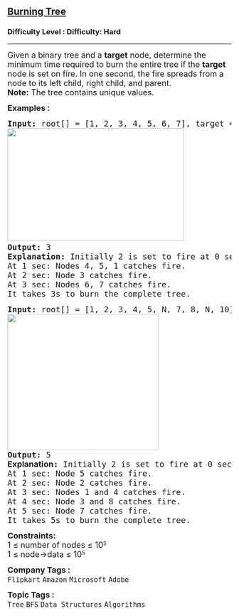 <h2><a href="https://www.geeksforgeeks.org/problems/burning-tree/1">Burning Tree</a></h2><h3>Difficulty Level : Difficulty: Hard</h3><hr><div class="problems_problem_content__Xm_eO"><p><span style="font-size: 18px;">Given a binary tree and a <strong>target</strong> node, determine the minimum time required to burn the entire tree if the <strong>target </strong>node is set on fire. In one second, the fire spreads from a node to its left child, right child, and parent.<br><strong>Note:</strong> The tree contains unique values.</span></p>
<p><strong><span style="font-size: 18px;">Examples :&nbsp;</span></strong></p>
<pre><span style="font-size: 18px;"><strong style="font-size: 18px;">Input: </strong><span style="font-size: 18px;">root[] = [1, 2, 3, 4, 5, 6, 7], target = 2</span><strong style="font-size: 18px;"><br></strong><strong style="font-size: 18px;"><img src="https://media.geeksforgeeks.org/img-practice/prod/addEditProblem/702131/Web/Other/blobid0_1747048733.webp" width="397" height="253"> &nbsp;</strong></span>
<span style="font-size: 18px;"><strong>Output:</strong> 3</span>
<span style="font-size: 18px;"><strong>Explanation:</strong> Initially 2 is set to fire at 0 sec <br>At 1 sec: Nodes 4, 5, 1 catches fire.<br>At 2 sec: Node 3 catches fire.<br>At 3 sec: Nodes 6, 7 catches fire.<br>It takes 3s to burn the complete tree.</span></pre>
<pre><span style="font-size: 18px;"><strong>Input:</strong> <span class="hljs-variable">root</span><span class="hljs-punctuation">[</span><span class="hljs-punctuation">]</span> <span class="hljs-operator">=</span> <span class="hljs-punctuation">[</span><span class="hljs-number">1</span><span class="hljs-operator">,</span> <span class="hljs-number">2</span><span class="hljs-operator">,</span> <span class="hljs-number">3</span><span class="hljs-operator">,</span> <span class="hljs-number">4</span><span class="hljs-operator">,</span> <span class="hljs-number">5</span><span class="hljs-operator">,</span> <span class="hljs-built_in">N</span><span class="hljs-operator">,</span> <span class="hljs-number">7</span><span class="hljs-operator">,</span> <span class="hljs-number">8</span><span class="hljs-operator">,</span> <span class="hljs-built_in">N</span><span class="hljs-operator">,</span> <span class="hljs-number">10</span><span class="hljs-punctuation">]</span><span class="hljs-operator">, </span>target = 10<br></span><img src="https://media.geeksforgeeks.org/img-practice/prod/addEditProblem/702131/Web/Other/blobid1_1747048769.webp" width="340" height="306"><br><span style="font-size: 18px;"><strong style="font-size: 18px;">Output:</strong><span style="font-size: 18px;"> 5<br></span><strong style="font-size: 18px; font-family: -apple-system, BlinkMacSystemFont, 'Segoe UI', Roboto, Oxygen, Ubuntu, Cantarell, 'Open Sans', 'Helvetica Neue', sans-serif;">Explanation</strong><strong style="font-size: 18px;">: </strong><span style="font-size: 18px;">Initially 2 is set to fire at 0 sec </span><strong style="font-size: 18px;"><br></strong><span style="font-size: 18px;">At 1 sec: Node 5 catches fire.
At 2 sec: Node 2 catches fire.
At 3 sec: Nodes 1 and 4 catches fire.
At 4 sec: Node 3 and 8 catches fire.
At 5 sec: Node 7 catches fire.
It takes 5s to burn the complete tree.</span></span></pre>
<p><span style="font-size: 18px;"><strong>Constraints:</strong><br>1 ≤&nbsp;</span><span style="font-size: 18px;">number of nodes</span><span style="font-size: 18px;">&nbsp;≤ 10</span><sup>5<br></sup><span style="font-size: 18px;">1 ≤ node-&gt;data</span><span style="font-size: 18px;">&nbsp;≤ 10</span><sup>5</sup></p></div><p><span style=font-size:18px><strong>Company Tags : </strong><br><code>Flipkart</code>&nbsp;<code>Amazon</code>&nbsp;<code>Microsoft</code>&nbsp;<code>Adobe</code>&nbsp;<br><p><span style=font-size:18px><strong>Topic Tags : </strong><br><code>Tree</code>&nbsp;<code>BFS</code>&nbsp;<code>Data Structures</code>&nbsp;<code>Algorithms</code>&nbsp;